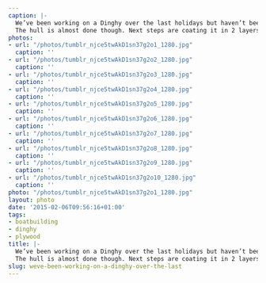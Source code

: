```yaml
---
caption: |-
  We’ve been working on a Dinghy over the last holidays but haven’t been able to complete it in time. So now progress is a bit slower with only the weekends available.
  The hull is almost done though. Next steps are coating it in 2 layers of epoxy, then sawing it in its two halves, then painting.
photos:
- url: "/photos/tumblr_njce5twAkD1sn37g2o1_1280.jpg"
  caption: ''
- url: "/photos/tumblr_njce5twAkD1sn37g2o2_1280.jpg"
  caption: ''
- url: "/photos/tumblr_njce5twAkD1sn37g2o3_1280.jpg"
  caption: ''
- url: "/photos/tumblr_njce5twAkD1sn37g2o4_1280.jpg"
  caption: ''
- url: "/photos/tumblr_njce5twAkD1sn37g2o5_1280.jpg"
  caption: ''
- url: "/photos/tumblr_njce5twAkD1sn37g2o6_1280.jpg"
  caption: ''
- url: "/photos/tumblr_njce5twAkD1sn37g2o7_1280.jpg"
  caption: ''
- url: "/photos/tumblr_njce5twAkD1sn37g2o8_1280.jpg"
  caption: ''
- url: "/photos/tumblr_njce5twAkD1sn37g2o9_1280.jpg"
  caption: ''
- url: "/photos/tumblr_njce5twAkD1sn37g2o10_1280.jpg"
  caption: ''
photo: "/photos/tumblr_njce5twAkD1sn37g2o1_1280.jpg"
layout: photo
date: '2015-02-06T09:56:16+01:00'
tags:
- boatbuilding
- dinghy
- plywood
title: |-
  We’ve been working on a Dinghy over the last holidays but haven’t been able to complete it in time. So now progress is a bit slower with only the weekends available.
  The hull is almost done though. Next steps are coating it in 2 layers of epoxy, then sawing it in its two halves, then painting.
slug: weve-been-working-on-a-dinghy-over-the-last
---
```

